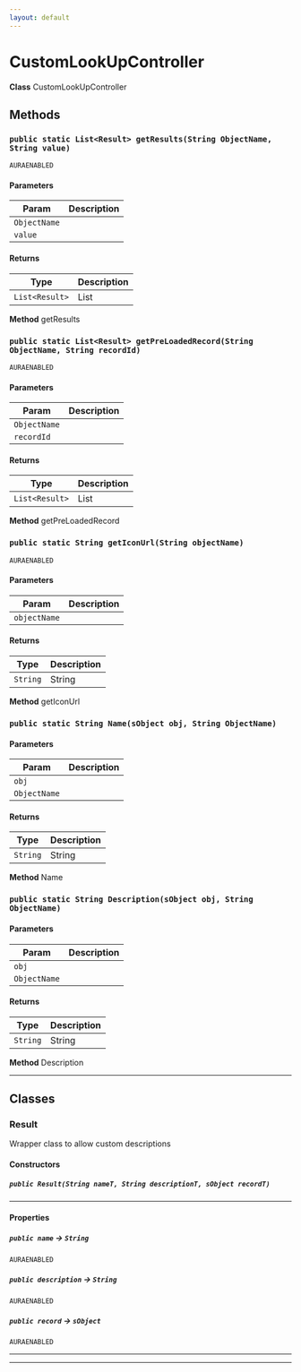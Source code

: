 ```yaml
---
layout: default
---
```

# CustomLookUpController



**Class** CustomLookUpController

## Methods
### `public static List<Result> getResults(String ObjectName, String value)`

`AURAENABLED`
#### Parameters

|Param|Description|
|---|---|
|`ObjectName`||
|`value`||

#### Returns

|Type|Description|
|---|---|
|`List<Result>`|List<Result>|


**Method** getResults

### `public static List<Result> getPreLoadedRecord(String ObjectName, String recordId)`

`AURAENABLED`
#### Parameters

|Param|Description|
|---|---|
|`ObjectName`||
|`recordId`||

#### Returns

|Type|Description|
|---|---|
|`List<Result>`|List<Result>|


**Method** getPreLoadedRecord

### `public static String getIconUrl(String objectName)`

`AURAENABLED`
#### Parameters

|Param|Description|
|---|---|
|`objectName`||

#### Returns

|Type|Description|
|---|---|
|`String`|String|


**Method** getIconUrl

### `public static String Name(sObject obj, String ObjectName)`
#### Parameters

|Param|Description|
|---|---|
|`obj`||
|`ObjectName`||

#### Returns

|Type|Description|
|---|---|
|`String`|String|


**Method** Name

### `public static String Description(sObject obj, String ObjectName)`
#### Parameters

|Param|Description|
|---|---|
|`obj`||
|`ObjectName`||

#### Returns

|Type|Description|
|---|---|
|`String`|String|


**Method** Description

---
## Classes
### Result

Wrapper class to allow custom descriptions

#### Constructors
##### `public Result(String nameT, String descriptionT, sObject recordT)`
---
#### Properties

##### `public name` → `String`

`AURAENABLED` 

##### `public description` → `String`

`AURAENABLED` 

##### `public record` → `sObject`

`AURAENABLED` 

---

---
